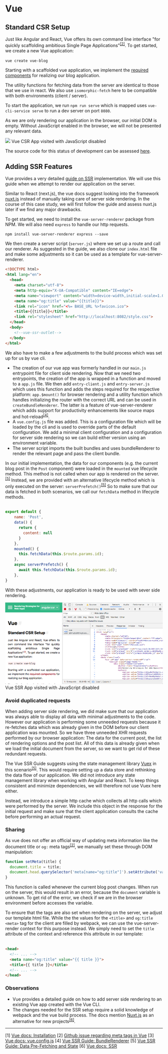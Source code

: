 # Vue

## Standard CSR Setup

Just like Angular and React, Vue offers its own command line interface "for quickly scaffolding ambitious Single Page Applications"<sup>[[2]](#ref-2)</sup>.
To get started, we create a new Vue application:

```vue create vue-blog```

Starting with a scaffolded vue application, we implement the [required components](./case-study#frontend) for realizing our blog application.

The utility functions for fetching data from the server are identical to those that we use in react.
We also use `isomorphic-fetch` here to be compatible with both environments (client / server).

To start the application, we run `npm run serve` which is mapped uses `vue-cli-service serve` to run a dev server on port `8080`.

As we are only rendering our application in the browser, our initial DOM is empty.
Without JavaScript enabled in the browser, we will not be presented any relevant data.

<p class="image">
<img src="./vue-csr-no-js.png"/>
Vue CSR App visited with JavaScript disabled 
</p>

The source code for this status of development can be assessed [here](TODO:link).

## Adding SSR Features

Vue provides a very detailed [guide on SSR](https://ssr.vuejs.org/) implementation.
We will use this guide when we attempt to render our application on the server.

Similar to React (next.js), the vue docs suggest looking into the framework [nuxt.js](https://nuxtjs.org/) instead of manually taking care of server side rendering.
In the course of this case study, we will first follow the guide and assess nuxt.js later if we find any major drawbacks.

To get started, we need to install the `vue-server-renderer` package from NPM.
We will also need `express` to handle our http requests.

```shell script
npm install vue-server-renderer express --save
```

We then create a server script (`server.js`) where we set up a route and call our renderer.
As suggested in the guide, we also clone our `index.html` file and make some adjustments so it can be used as a template for vue-server-renderer.

```html
<!DOCTYPE html>
<html lang="en">
  <head>
    <meta charset="utf-8">
    <meta http-equiv="X-UA-Compatible" content="IE=edge">
    <meta name="viewport" content="width=device-width,initial-scale=1.0">
    <meta name="og:title" value="{{title}}">
    <link rel="icon" href="<%= BASE_URL %>favicon.ico">
    <title>{{title}}</title>
    <link rel="stylesheet" href="http://localhost:8082/style.css">
  </head>
  <body>
    <!--vue-ssr-outlet-->
  </body>
</html>
```

We also have to make a few adjustments to the build process which was set up for us by vue cli.
* The creation of our vue app was formerly handled in our `main.js` entrypoint file for client side rendering.
Now that we need two entrypoints, the creation of the app is wrapped in a function and moved to a `app.js` file.
We then add `entry-client.js` and `entry-server.js` which uses this function and adds the steps required for the respective platform: `app.$mount()` for browser rendering and a utility function which handles initializing the router with the correct URL and can be used in `createBundleRenderer`.
The latter is a feature of vue-server-renderer which adds support for productivity enhancements like source maps and hot-reload<sup>[[4]](#ref-4)</sup>.
* A `vue.config.js` file was added. This is a configuration file which will be loaded by the cli and is used to override parts of the default configuration.
We add a minimal client configuration and a configuration for server side rendering so we can build either version using an environment variable.
* The server script imports the built bundles and uses bundleRenderer to render the relevant page and pass the client bundle.

In our initial implementation, the data for our components (e.g. the current blog post in the `Post` component) were loaded in the `mounted` vue lifecycle method.
This method is not called when our app is rendered on the server.<sup>[[5]](#ref-5)</sup>
Instead, we are provided with an alternative lifecycle method which is only executed on the server: `serverPrefetch()`<sup>[[5]](#ref-5)</sup>
So to make sure that our data is fetched in both scenarios, we call our `fetchData` method in lifecycle methods.

```javascript

export default {
    name: 'Post',
    data() {
      return {
        content: null
      }
    },
    mounted() {
      this.fetchData(this.$route.params.id);
    },
    async serverPrefetch() {
      await this.fetchData(this.$route.params.id);
    },
}

```

With these adjustments, our application is ready to be used with sever side rendering.

<p class="image">
<img src="./vue-ssr-no-js.png"/>
Vue SSR App visited with JavaScript disabled 
</p>

### Avoid duplicated requests

When adding server side rendering, we did make sure that our application was always able to display all data with minimal adjustments to the code.
However our application is performing some unneeded requests because it re-fetches data which was already given in the DOM before our client application was mounted.
So we have three unneeded XHR requests performed by our browser application: The data for the current post, the list of rendering options and the post list.
All of this data is already given when we load the initial document from the server, so we want to get rid of these redundant requests.

The Vue SSR Guide suggests using the state management library <a href="https://github.com/vuejs/vuex/">Vuex</a> in this scenario<sup>[[5]](#ref-5)</sup>.
This would require setting up a data store and rethinking the data flow of our application.
We did not introduce any state management library when working with Angular and React.
To keep things consistent and minimize dependencies, we will therefore not use Vuex here either.

Instead, we introduce a simple http cache which collects all http calls which were performed by the server.
We include this object in the response for the initial request and make sure that the client application consults the cache before performing an actual request.


### Sharing

As vue does not offer an official way of updating meta information like the document title or `og:` meta tags<sup>[[2]](#ref-2)</sup>, we manually set these through DOM manipulation:

```javascript
function setMeta(title) {
  document.title = title;
  document.head.querySelector('meta[name="og:title"]').setAttribute('value', title);
}
```

This function is called whenever the current blog post changes.
When run on the server, this would result in an error, because the `document` variable is unknown.
To get rid of the error, we check if we are in the browser environment before accesses the variable.

To ensure that the tags are also set when rendering on the server, we adjust our template html file.
While the the values for the `<title>` and `og:title` `<meta>` tag for the client are filled by webpack, we can use the vue-server-render context for this purpose instead.
We simply need to set the `title` attribute of the context and reference this attribute in our template:

```html

<head>
  <!-- ... -->
  <meta name="og:title" value="{{ title }}">
  <title>{{ title }}</title>
  <!-- ... -->
</head>

```   

### Observations
* Vue provides a detailed guide on how to add server side rendering to an existing Vue app created with the Vue CLI.
* The changes needed for the SSR setup require a solid knowledge of webpack and the vue build process.
The docs mention <a href="https://nuxtjs.org/">Nuxt.js</a> as an alternative for new projects<sup>[[6]](#ref-6)</sup>. 

<hr/>

<a name="ref-1">[1]</a> [Vue docs: Installation](https://vuejs.org/v2/guide/installation.html#CLI)
<a name="ref-2">[2]</a> [Github issue regarding meta tags in Vue](https://github.com/vuejs/vue/issues/4379)
<a name="ref-3">[3]</a> [Vue docs: vue.config.js](https://cli.vuejs.org/config/#vue-config-js)
<a name="ref-4">[4]</a> [Vue SSR Guide: BundleRenderer](https://ssr.vuejs.org/guide/bundle-renderer.html#enter-bundlerenderer)
<a name="ref-5">[5]</a> [Vue SSR Guide: Data Pre-Fetching and State](https://ssr.vuejs.org/guide/data.html#data-store)
<a name="ref-6">[6]</a> [Vue docs: SSR](https://vuejs.org/v2/guide/ssr.html)
